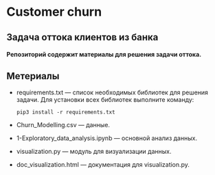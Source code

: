 # Customer churn

## Задача оттока клиентов из банка
#### Репозиторий содержит материалы для решения задачи оттока. 

## Метериалы
* requirements.txt — список необходимых библиотек для решения задачи. 
Для установки всех библиотек выполните команду:

  `pip3 install -r requirements.txt`

* Churn_Modelling.csv — данные.
* 1-Exploratory_data_analysis.ipynb — основной анализ данных. 
* visualization.py — модуль для визуализации данных.
* doc_visualization.html — документация для visualization.py.

